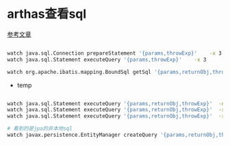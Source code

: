 
# arthas查看sql

[参考文章](http://codefun007.xyz/a/article_detail/2392.htm)

```bash

watch java.sql.Connection prepareStatement '{params,throwExp}'    -x 3 
watch java.sql.Statement executeQuery '{params,throwExp}'    -x 3 

watch org.apache.ibatis.mapping.BoundSql getSql '{params,returnObj,throwExp}'    -x 3 

```

- temp

```bash

watch java.sql.Statement executeQuery '{params,returnObj,throwExp}'  -n 5  -x 3 
watch java.sql.Statement executeQuery '{params,returnObj,throwExp}'  -x 3 
watch java.sql.Statement executeQuery '{params,returnObj,throwExp}'  -x 2

# 看到的是jpa的非本地sql
watch javax.persistence.EntityManager createQuery '{params,returnObj,throwExp}'  -n 5  -x 3 

```

